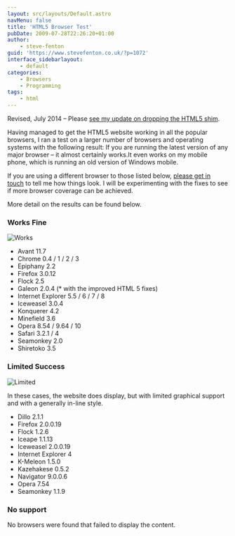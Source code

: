 ```yaml
---
layout: src/layouts/Default.astro
navMenu: false
title: 'HTML5 Browser Test'
pubDate: 2009-07-28T22:26:20+01:00
author:
    - steve-fenton
guid: 'https://www.stevefenton.co.uk/?p=1072'
interface_sidebarlayout:
    - default
categories:
    - Browsers
    - Programming
tags:
    - html
---
```


Revised, July 2014 – Please [see my update on dropping the HTML5 shim](https://www.stevefenton.co.uk/2014/01/Goodbye-Old-Browsers/).

Having managed to get the HTML5 website working in all the popular browsers, I ran a test on a larger number of browsers and operating systems with the following result: If you are running the latest version of any major browser – it almost certainly works.It even works on my mobile phone, which is running an old version of Windows mobile.

If you are using a different browser to those listed below, [please get in touch](https://www.stevefenton.co.uk/contact/) to tell me how things look. I will be experimenting with the fixes to see if more browser coverage can be achieved.

More detail on the results can be found below.

### Works Fine

![Works](https://www.stevefenton.co.uk/wp-content/uploads/2015/07/html5_full.png)

- Avant 11.7
- Chrome 0.4 / 1 / 2 / 3
- Epiphany 2.2
- Firefox 3.0.12
- Flock 2.5
- Galeon 2.0.4 (\* with the improved HTML 5 fixes)
- Internet Explorer 5.5 / 6 / 7 / 8
- Iceweasel 3.0.4
- Konquerer 4.2
- Minefield 3.6
- Opera 8.54 / 9.64 / 10
- Safari 3.2.1 / 4
- Seamonkey 2.0
- Shiretoko 3.5

### Limited Success

![Limited](https://www.stevefenton.co.uk/wp-content/uploads/2015/07/html5_partial.png)

In these cases, the website does display, but with limited graphical support and with a generally in-line style.

- Dillo 2.1.1
- Firefox 2.0.0.19
- Flock 1.2.6
- Iceape 1.1.13
- Iceweasel 2.0.0.19
- Internet Explorer 4
- K-Meleon 1.5.0
- Kazehakese 0.5.2
- Navigator 9.0.0.6
- Opera 7.54
- Seamonkey 1.1.9

### No support

No browsers were found that failed to display the content.